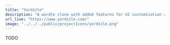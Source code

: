 ```yaml
---
title: "Yordzzle"
description: "A wordle clone with added features for UI customization and multiplayer challenges"
url_live: "https://www.yordzzle.com/"
image: "../../../public/projectIcons/yordzzle.png"
---
```


TODO